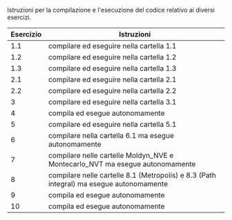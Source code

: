 Istruzioni per la compilazione e l'esecuzione del codice relativo ai diversi esercizi. 

| Esercizio  | Istruzioni  |  
|---|---|
| 1.1  | 	compilare ed eseguire nella cartella 1.1  |
| 1.2  | 	compilare ed eseguire nella cartella 1.2  |
| 1.3  |  compilare ed eseguire nella cartella 1.3  |
| 2.1  |  compilare ed eseguire nella cartella 2.1  |
| 2.2  |  compilare ed eseguire nella cartella 2.2  |
| 3  |  compilare ed eseguire nella cartella 3.1  |
| 4  |  compila ed esegue autonomamente |
| 5  |  compilare ed eseguire nella cartella 5.1  |
| 6  |  compilare nella cartella 6.1 ma esegue autonomamente  |
| 7  |  compilare nelle cartelle Moldyn_NVE e Montecarlo_NVT ma	esegue autonomamente |
| 8  |  compilare nelle cartelle 8.1 (Metropolis) e 8.3 (Path integral)	ma esegue autonomamente |
| 9  |  compila ed esegue autonomamente |
| 10  |  compila ed esegue autonomamente |
